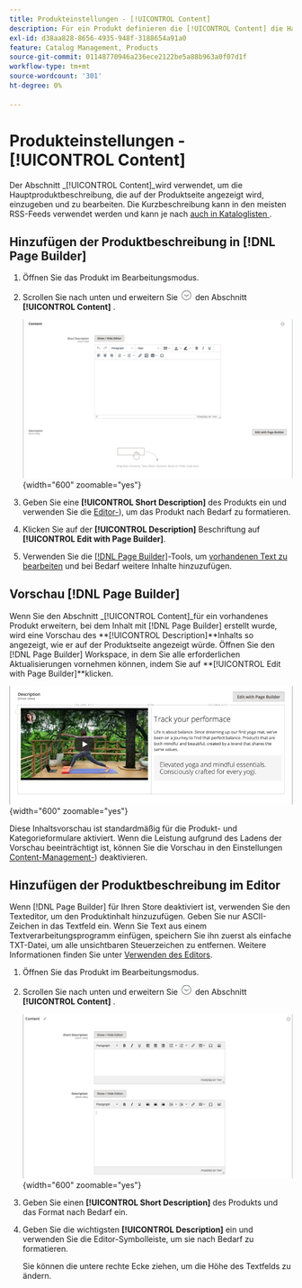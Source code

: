 ```yaml
---
title: Produkteinstellungen - [!UICONTROL Content]
description: Für ein Produkt definieren die [!UICONTROL Content] die Hauptproduktbeschreibung, die auf der Produktseite angezeigt wird.
exl-id: d38aa828-8656-4935-948f-3188654a91a0
feature: Catalog Management, Products
source-git-commit: 01148770946a236ece2122be5a88b963a0f07d1f
workflow-type: tm+mt
source-wordcount: '301'
ht-degree: 0%

---
```


# Produkteinstellungen - [!UICONTROL Content]

Der Abschnitt _[!UICONTROL Content]_wird verwendet, um die Hauptproduktbeschreibung, die auf der Produktseite angezeigt wird, einzugeben und zu bearbeiten. Die Kurzbeschreibung kann in den meisten RSS-Feeds verwendet werden und kann je nach [ auch in Kataloglisten ](../content-design/themes.md).

## Hinzufügen der Produktbeschreibung in [!DNL Page Builder]

1. Öffnen Sie das Produkt im Bearbeitungsmodus.

1. Scrollen Sie nach unten und erweitern Sie ![Erweiterungsauswahl](../assets/icon-display-expand.png) den Abschnitt **[!UICONTROL Content]** .

   ![Produktinhalt](./assets/product-content.png){width="600" zoomable="yes"}

1. Geben Sie eine **[!UICONTROL Short Description]** des Produkts ein und verwenden Sie die [Editor-](../content-design/editor.md)), um das Produkt nach Bedarf zu formatieren.

1. Klicken Sie auf der **[!UICONTROL Description]** Beschriftung auf **[!UICONTROL Edit with Page Builder]**.

1. Verwenden Sie die [[!DNL Page Builder]](../page-builder/introduction.md)-Tools, um [vorhandenen Text zu bearbeiten](../page-builder/text.md) und bei Bedarf weitere Inhalte hinzuzufügen.

## Vorschau [!DNL Page Builder]

Wenn Sie den Abschnitt _[!UICONTROL Content]_für ein vorhandenes Produkt erweitern, bei dem Inhalt mit [!DNL Page Builder] erstellt wurde, wird eine Vorschau des **[!UICONTROL Description]**Inhalts so angezeigt, wie er auf der Produktseite angezeigt würde. Öffnen Sie den [!DNL Page Builder] Workspace, in dem Sie alle erforderlichen Aktualisierungen vornehmen können, indem Sie auf **[!UICONTROL Edit with Page Builder]**klicken.

![Beschreibungsvorschau](../page-builder/assets/pb-product-category-content-preview.png){width="600" zoomable="yes"}

Diese Inhaltsvorschau ist standardmäßig für die Produkt- und Kategorieformulare aktiviert. Wenn die Leistung aufgrund des Ladens der Vorschau beeinträchtigt ist, können Sie die Vorschau in den Einstellungen [Content-Management-](../configuration-reference/general/content-management.md#advanced-content-tools)) deaktivieren.

## Hinzufügen der Produktbeschreibung im Editor

Wenn [!DNL Page Builder] für Ihren Store deaktiviert ist, verwenden Sie den Texteditor, um den Produktinhalt hinzuzufügen. Geben Sie nur ASCII-Zeichen in das Textfeld ein. Wenn Sie Text aus einem Textverarbeitungsprogramm einfügen, speichern Sie ihn zuerst als einfache TXT-Datei, um alle unsichtbaren Steuerzeichen zu entfernen. Weitere Informationen finden Sie unter [Verwenden des Editors](../content-design/editor.md).

1. Öffnen Sie das Produkt im Bearbeitungsmodus.

1. Scrollen Sie nach unten und erweitern Sie ![Erweiterungsauswahl](../assets/icon-display-expand.png) den Abschnitt **[!UICONTROL Content]** .

   ![Einfacher Produktinhalt](./assets/product-simple-content.png){width="600" zoomable="yes"}

1. Geben Sie einen **[!UICONTROL Short Description]** des Produkts und das Format nach Bedarf ein.

1. Geben Sie die wichtigsten **[!UICONTROL Description]** ein und verwenden Sie die Editor-Symbolleiste, um sie nach Bedarf zu formatieren.

   Sie können die untere rechte Ecke ziehen, um die Höhe des Textfelds zu ändern.
